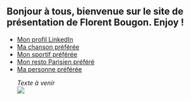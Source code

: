 ## Bonjour à tous, bienvenue sur le site de présentation de Florent Bougon. Enjoy !
<!-- création du menu -->
<ul class="navbar">
  <li><a href="https://www.linkedin.com/in/florentbougon/">Mon profil LinkedIn</a>
  <li><a href="https://www.youtube.com/watch?v=rTVjnBo96Ug">Ma chanson préférée</a>
  <li><a href="https://fr.wikipedia.org/wiki/Nikola_Karabatic">Mon sportif préférée</a>
  <li><a href="https://www.tripadvisor.fr/Restaurant_Review-g187147-d2221513-Reviews-Pho_Bida_Viet_Nam-Paris_Ile_de_France.html">Mon resto Parisien préféré</a>
    <li><a href="https://www.facebook.com/pauline.martin.73744">Ma personne préférée</a>
    <!--
<p><a href="https://youtu.be/JYEaAehLoQs?t=43"> 
<i>Yelling Goat</i></a>
<p>Voici un paragraphe.
<p><b>Texte en gras</b>
<p><i>Texte en italique</i>
<p><u>Texte souligné</u>
<p><sub>Texte souscrit</sub>
<address><p><sup>Texte en exposant</sup>
<p>Fait le 5 avril 2004 par moi.
<br>
-->
      <p><i>Texte à venir </i>
        <br>
<img src="https://emojipedia-us.s3.dualstack.us-west-1.amazonaws.com/thumbs/120/apple/198/pile-of-poo_1f4a9.png" class="center">



<!-- <BODY BACKGROUND="https://raw.githubusercontent.com/FloBgn/FlorentBougon/master/22780506_10210401997755299_7688944094781845826_n.jpg"> -->

